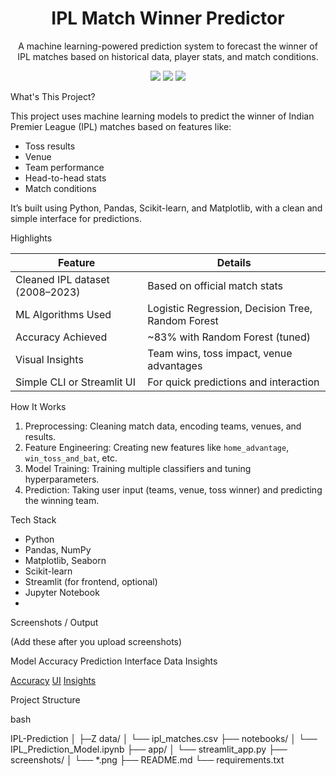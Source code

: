 <h1 align="center"> IPL Match Winner Predictor</h1>

<p align="center">
  A machine learning-powered prediction system to forecast the winner of IPL matches based on historical data, player stats, and match conditions. 
</p>

<p align="center">
  <img src="https://img.shields.io/badge/Status-In%20Progress-yellow" />
  <img src="https://img.shields.io/badge/Made%20With-Python-blue" />
  <img src="https://img.shields.io/github/license/janhavi-22/IPL-Prediction" />
</p>         
 
What's This Project?   

This project uses machine learning models to predict the winner of Indian Premier League (IPL) matches based on features like:
- Toss results
- Venue
- Team performance
- Head-to-head stats
- Match conditions

It’s built using Python, Pandas, Scikit-learn, and Matplotlib, with a clean and simple interface for predictions.

 Highlights

| Feature                          | Details |
|----------------------------------|---------|
|  Cleaned IPL dataset (2008–2023) | Based on official match stats |
|  ML Algorithms Used             | Logistic Regression, Decision Tree, Random Forest |
|  Accuracy Achieved             | ~83% with Random Forest (tuned) |
|  Visual Insights               | Team wins, toss impact, venue advantages |
|  Simple CLI or Streamlit UI   | For quick predictions and interaction |

 How It Works

1. Preprocessing: Cleaning match data, encoding teams, venues, and results.
2. Feature Engineering: Creating new features like `home_advantage`, `win_toss_and_bat`, etc.
3. Model Training: Training multiple classifiers and tuning hyperparameters.
4. Prediction: Taking user input (teams, venue, toss winner) and predicting the winning team.

 Tech Stack

-  Python
-  Pandas, NumPy
-  Matplotlib, Seaborn
-  Scikit-learn
-  Streamlit (for frontend, optional)
-  Jupyter Notebook
-  
 Screenshots / Output

(Add these after you upload screenshots)

 Model Accuracy Prediction Interface Data Insights 

[Accuracy](./screenshots/accuracy.png) [UI](./screenshots/ui.png) [Insights](./screenshots/insights.png) 

 Project Structure

bash

IPL-Prediction
│
├─Z data/
│   └── ipl_matches.csv
├── notebooks/
│   └── IPL_Prediction_Model.ipynb
├── app/
│   └── streamlit_app.py
├── screenshots/
│   └── *.png
├── README.md
└── requirements.txt
